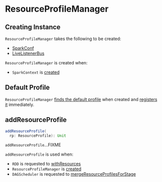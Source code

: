 # ResourceProfileManager

## Creating Instance

`ResourceProfileManager` takes the following to be created:

* <span id="sparkConf"> [SparkConf](../SparkConf.md)
* <span id="listenerBus"> [LiveListenerBus](../scheduler/LiveListenerBus.md)

`ResourceProfileManager` is created when:

* `SparkContext` is [created](../SparkContext.md#_resourceProfileManager)

## <span id="defaultProfile"> Default Profile

`ResourceProfileManager` [finds the default profile](ResourceProfile.md#getOrCreateDefaultProfile) when created and [registers it](#addResourceProfile) immediately.

## <span id="addResourceProfile"> addResourceProfile

```scala
addResourceProfile(
  rp: ResourceProfile): Unit
```

`addResourceProfile`...FIXME

`addResourceProfile` is used when:

* `RDD` is requested to [withResources](../rdd/RDD.md#withResources)
* `ResourceProfileManager` is [created](#defaultProfile)
* `DAGScheduler` is requested to [mergeResourceProfilesForStage](../scheduler/DAGScheduler.md#mergeResourceProfilesForStage)
